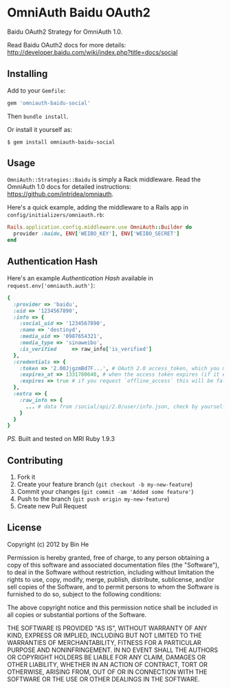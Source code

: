 # OmniAuth Baidu OAuth2

Baidu OAuth2 Strategy for OmniAuth 1.0.

Read Baidu OAuth2 docs for more details: http://developer.baidu.com/wiki/index.php?title=docs/social

## Installing

Add to your `Gemfile`:

```ruby
gem 'omniauth-baidu-social'
```

Then `bundle install`.

Or install it yourself as:

    $ gem install omniauth-baidu-social

## Usage

`OmniAuth::Strategies::Baidu` is simply a Rack middleware. Read the OmniAuth 1.0 docs for detailed instructions: https://github.com/intridea/omniauth.

Here's a quick example, adding the middleware to a Rails app in `config/initializers/omniauth.rb`:

```ruby
Rails.application.config.middleware.use OmniAuth::Builder do
  provider :baidu, ENV['WEIBO_KEY'], ENV['WEIBO_SECRET']
end
```

## Authentication Hash

Here's an example *Authentication Hash* available in `request.env['omniauth.auth']`:

```ruby
{
  :provider => 'baidu',
  :uid => '1234567890',
  :info => {
    :social_uid => '1234567890',
    :name => 'destinyd',
    :media_uid => '0987654321',
    :media_type => 'sinaweibo',
    :is_verified     => raw_info['is_verified']
  },
  :credentials => {
    :token => '2.00JjgzmBd7F...', # OAuth 2.0 access_token, which you may wish to store
    :expires_at => 1331780640, # when the access token expires (if it expires)
    :expires => true # if you request `offline_access` this will be false
  },
  :extra => {
    :raw_info => {
      ... # data from /social/api/2.0/user/info.json, check by yourself
    }
  }
}
```
*PS.* Built and tested on MRI Ruby 1.9.3

## Contributing

1. Fork it
2. Create your feature branch (`git checkout -b my-new-feature`)
3. Commit your changes (`git commit -am 'Added some feature'`)
4. Push to the branch (`git push origin my-new-feature`)
5. Create new Pull Request

## License

Copyright (c) 2012 by Bin He

Permission is hereby granted, free of charge, to any person obtaining a copy of this software and associated documentation files (the "Software"), to deal in the Software without restriction, including without limitation the rights to use, copy, modify, merge, publish, distribute, sublicense, and/or sell copies of the Software, and to permit persons to whom the Software is furnished to do so, subject to the following conditions:

The above copyright notice and this permission notice shall be included in all copies or substantial portions of the Software.

THE SOFTWARE IS PROVIDED "AS IS", WITHOUT WARRANTY OF ANY KIND, EXPRESS OR IMPLIED, INCLUDING BUT NOT LIMITED TO THE WARRANTIES OF MERCHANTABILITY, FITNESS FOR A PARTICULAR PURPOSE AND NONINFRINGEMENT. IN NO EVENT SHALL THE AUTHORS OR COPYRIGHT HOLDERS BE LIABLE FOR ANY CLAIM, DAMAGES OR OTHER LIABILITY, WHETHER IN AN ACTION OF CONTRACT, TORT OR OTHERWISE, ARISING FROM, OUT OF OR IN CONNECTION WITH THE SOFTWARE OR THE USE OR OTHER DEALINGS IN THE SOFTWARE.
